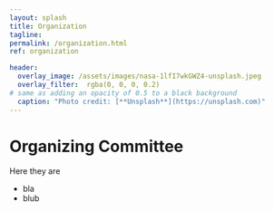 ```yaml
---
layout: splash
title: Organization
tagline: 
permalink: /organization.html
ref: organization

header:
  overlay_image: /assets/images/nasa-1lfI7wkGWZ4-unsplash.jpeg
  overlay_filter:  rgba(0, 0, 0, 0.2)
# same as adding an opacity of 0.5 to a black background
  caption: "Photo credit: [**Unsplash**](https://unsplash.com)"
---
```


# Organizing Committee

Here they are

* bla
* blub